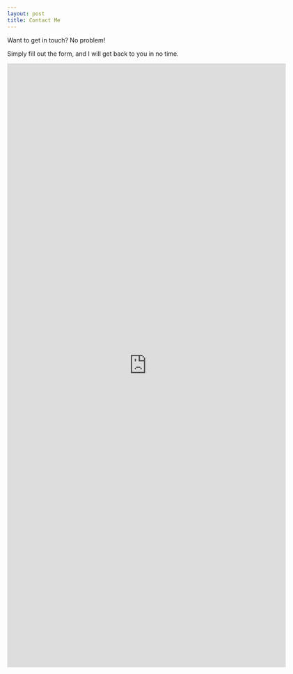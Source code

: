 ```yaml
---
layout: post
title: Contact Me
---
```


<div id="contact">
  <div class="contactContent">
    <p class="intro">Want to get in touch? No problem!</p>
    <p>Simply fill out the form, and I will get back to you in no time.</p>
    <iframe src="https://docs.google.com/forms/d/e/1FAIpQLSeQ1qv3g3oCd22AgDBQTj7MFsipIAwy9Yz1HmeYA8eXhBTXNQ/viewform?embedded=true" width="640" height="1386" frameborder="0" marginheight="0" marginwidth="0">Loading...</iframe>
</div>
